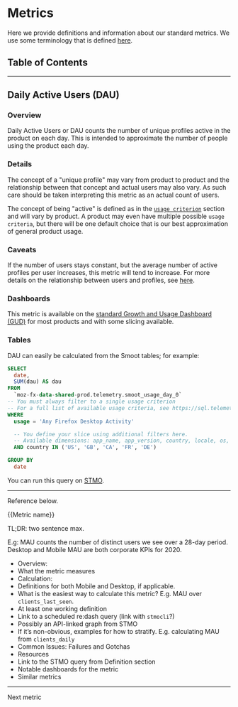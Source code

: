 # Metrics

Here we provide definitions and information about our standard metrics.  We use some terminology that is defined [here](https://docs.telemetry.mozilla.org/concepts/terminology.html).

## Table of Contents

<!-- toc -->

-----

## Daily Active Users (DAU)

### Overview

Daily Active Users or DAU counts the number of unique profiles active in the product on each day.  This is intended to approximate the number of people using the product each day.

### Details

The concept of a "unique profile" may vary from product to product and the relationship between that concept and actual users may also vary.  As such care should be taken interpreting this metric as an actual count of users.

The concept of being "active" is defined as in the [`usage criterion`](./usage.md) section and will vary by product.  A product may even have multiple possible `usage criteria`, but there will be one default choice that is our best approximation of general product usage.

### Caveats

If the number of users stays constant, but the average number of active profiles per user increases, this metric will tend to increase.  For more details on the relationship between users and profiles, see [here](https://docs.telemetry.mozilla.org/concepts/profile/realworldusage.html).

### Dashboards

This metric is available on the [standard Growth and Usage Dashboard (GUD)](https://go.corp.mozilla.com/gud) for most products and with some slicing available.

### Tables

DAU can easily be calculated from the Smoot tables; for example:

```sql
SELECT
  date,
  SUM(dau) AS dau
FROM
  `moz-fx-data-shared-prod.telemetry.smoot_usage_day_0`
-- You must always filter to a single usage criterion
-- For a full list of available usage criteria, see https://sql.telemetry.mozilla.org/queries/65338/source
WHERE
  usage = 'Any Firefox Desktop Activity'

  -- You define your slice using additional filters here.
  -- Available dimensions: app_name, app_version, country, locale, os, os_version, channel
  AND country IN ('US', 'GB', 'CA', 'FR', 'DE')

GROUP BY
  date
```

You can run this query on [STMO](https://sql.telemetry.mozilla.org/queries/72012/source).

-----

Reference below.

{{Metric name}}

TL;DR: two sentence max.

E.g: MAU counts the number of distinct users we see over a 28-day period. Desktop and Mobile MAU are both corporate KPIs for 2020.

 - Overview:
  - What the metric measures
 - Calculation:
  - Definitions for both Mobile and Desktop, if applicable.
  - What is the easiest way to calculate this metric? E.g. MAU over `clients_last_seen`.
  - At least one working definition
  - Link to a scheduled re:dash query (link with `stmocli`?)
  - Possibly an API-linked graph from STMO
  - If it’s non-obvious, examples for how to stratify. E.g. calculating MAU from `clients_daily`
 - Common Issues: Failures and Gotchas
 - Resources
  - Link to the STMO query from Definition section
  - Notable dashboards for the metric
  - Similar metrics

 ----

 Next metric
